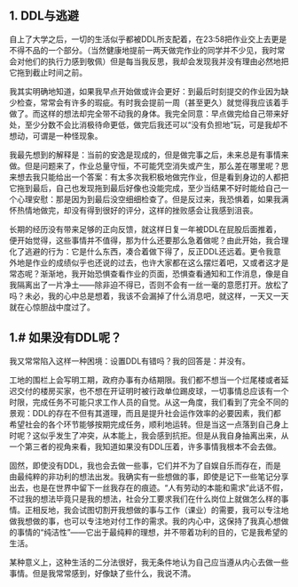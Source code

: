 ## 1. DDL与逃避

自上了大学之后，一切的生活似乎都被DDL所支配着，在23:58把作业交上去更是不得不品的一个部分。（当然健康地提前一两天做完作业的同学并不少见，我时常会对他们的执行力感到敬佩）但是每当我反思，我却会发现我并没有理由必然地把它拖到截止时间之前。

我其实明确地知道，如果我早点开始做或许会更好：到最后时刻提交的作业因为缺少检查，常常会有许多的瑕疵。有时我会提前一周（甚至更久）就觉得我应该着手做了。而这样的想法却完全带不动我的身体。我完全同意：早点做完给自己带来好处，至少分数不会比消极待命更低，做完后我还可以“没有负担地”玩，可是我却不想动，可谓是一种怪现象。

我最先想到的解释是：当前的安逸是现成的，但是做完事之后，未来总是有事情来做。但是问题来了，作业总量守恒，不可能凭空消失或产生，那么差在哪里呢？思来想去我只能给出一个答案：有太多次我积极地做完作业，但是看到身边的人都把它拖到最后，自己也发现拖到最后好像也没能完成，至少当结果不好时能给自己一个心理安慰：那是因为到最后没空细细检查了。但是反过来，我恐惧着，如果我满怀热情地做完，却没有得到很好的评分，这样的挫败感会让我感到沮丧。

长期的经历没有带来足够的正向反馈，就这样日复一年被DDL在屁股后面推着，便开始觉得，这些事情并不值得，那为什么还要那么急着做呢？由此开始，我合理化了逃避的行为：它是什么东西，凑合着做下得了，反正DDL还远着。更令我意外地是作业的成绩似乎也还说的过去，也许大家都在这么摆烂着吧，又或者这才是常态呢？渐渐地，我开始恐惧查看作业的页面，恐惧查看通知和工作消息，像是自我隔离出了一片净土——除非迫不得已，否则不会有一丝一毫的意愿打开。放松了吗？未必，我的心中总是想着，我该不会漏掉了什么消息吧，就这样，一天又一天就在心惊胆战中度过了。

## 1.# 如果没有DDL呢？

我又常常陷入这样一种困境：设置DDL有错吗？我的回答是：并没有。

工地的围栏上会写明工期，政府办事有办结期限。我们都不想当一个烂尾楼或者延迟交付的楼房买家，也不想在开证明时被行政单位踢皮球，一切事情总应该有一个时限，完成任务不可能只求工作人员的自觉。从这一角度，我们看到了完全不同的景观：DDL的存在不但有其道理，而且是提升社会运作效率的必要因素，我们都希望社会的各个环节能够按期完成任务，顺利地运转。但是当这一点落到自己身上时呢？这似乎发生了冲突，从本能上，我会感到抗拒。但是从我自身抽离出来，从一个第三者的视角来看，我知道如果没有DDL压着，许多事情我根本不会去做。

固然，即使没有DDL，我也会去做一些事，它们并不为了自娱自乐而存在，而是由最纯粹的非功利的想法出发。我确实有一些想做的事，即使是记下一些笔记分享出去，也是在世界中留下一丝我存在的痕迹。“人有劳动的本能和需求”此话不假，不过我的想法毕竟只是我的想法，社会分工要求我们在什么岗位上就做怎么样的事情。正相反地，我会试图切割开我想做的事与工作（课业）的需要，我可以专注地做我想做的事，也可以专注地对付工作的需求。我的内心中，这保持了我真心想做的事情的“纯洁性”——它出于最纯粹的理想，并不带着功利的目的，它是我希望的生活。

某种意义上，这种生活的二分法很好，我无条件地认为自己应当遵从内心去做一些事情。但是我常常感到，好像缺了些什么，我说不清。